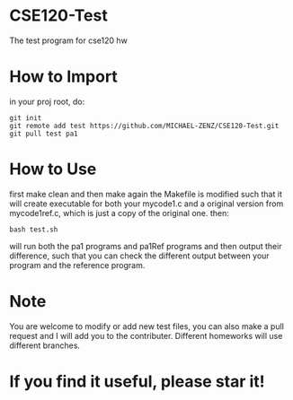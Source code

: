 # CSE120-Test
The test program for cse120 hw

# How to Import
in your proj root, do:
```
git init
git remote add test https://github.com/MICHAEL-ZENZ/CSE120-Test.git
git pull test pa1
```

# How to Use
first make clean and then make again
the Makefile is modified such that it will create executable for both your mycode1.c and a original version from mycode1ref.c, which is just a copy of the original one.
then:
```
bash test.sh
```
will run both the pa1 programs and pa1Ref programs and then output their difference, such that you can check the different output between your program and the reference program.

# Note
You are welcome to modify or add new test files, you can also make a pull request and I will add you to the contributer. Different homeworks will use different branches.

# If you find it useful, please star it!
